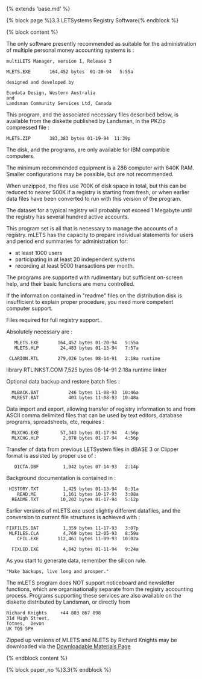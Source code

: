 {% extends 'base.md' %}

{% block page %}3.3  LETSystems Registry Software{% endblock %}

{% block content %}

The only software presently recommended as suitable for the administration 
of multiple personal money accounting systems is : 

    multiLETS Manager, version 1, Release 3

    MLETS.EXE       164,452 bytes  01-20-94   5:55a

    designed and developed by 

    Ecodata Design, Western Australia
    and 
    Landsman Community Services Ltd, Canada

This program, and the associated necessary files described below, is 
available from the diskette published by Landsman, in the PKZip 
compressed file : 

    MLETS.ZIP       383,383 bytes 01-19-94  11:39p

The disk, and the programs, are only available for IBM compatible 
computers.

The minimum recommended equipment is a 286 computer with 640K RAM.  
Smaller configurations may be possible, but are not recommended.  

When unzipped, the files use 700K of disk space in total, but this can be 
reduced to nearer 500K if a registry is starting from fresh, or when earlier 
data files have been converted to run with this version of the program.

The dataset for a typical registry will probably not exceed 1 Megabyte until 
the registry has several hundred active accounts.

This program set is all that is necessary to manage the accounts of a 
registry.   mLETS has the capacity to prepare individual statements for users 
and period end summaries for administration for:

* at least 1000 users 
* participating in at least 20 independent systems
* recording at least 5000 transactions per month.

The programs are supported with rudimentary but sufficient on-screen help, 
and their basic functions are menu controlled.

If the information contained in "readme" files on the distribution disk is 
insufficient to explain proper procedure, you need more competent computer 
support.

Files required for full registry support..

Absolutely necessary are :

       MLETS.EXE       164,452 bytes 01-20-94   5:55a
       MLETS.HLP        24,483 bytes 01-13-94   7:57a

     CLARION.RTL       279,026 bytes 08-14-91   2:18a runtime 
library
    RTLINKST.COM         7,525 bytes 08-14-91   2:18a runtime 
linker

Optional data backup and restore batch files :

      MLBACK.BAT           246 bytes 11-08-93  10:46a
      MLREST.BAT           403 bytes 11-08-93  10:48a

Data import and export, allowing transfer of registry information to and 
from ASCII comma delimited files that can be used by text editors, database 
programs, spreadsheets, etc, requires : 

      MLXCHG.EXE        57,343 bytes 01-17-94   4:56p
      MLXCHG.HLP         2,070 bytes 01-17-94   4:56p

Transfer of data from previous LETSystem files in dBASE 3 or Clipper 
format is assisted by proper use of :

       DICTA.DBF         1,942 bytes 07-14-93   2:14p

Background documentation is contained in :

     HISTORY.TXT         1,425 bytes 01-13-94   8:31a
        READ.ME          1,161 bytes 10-17-93   3:08a
      README.TXT        10,202 bytes 01-17-94   5:12p

Earlier versions of mLETS.exe used slightly different datafiles, and the 
conversion to current file structures is achieved with :

    FIXFILES.BAT         1,359 bytes 11-17-93   3:07p
     MLFILES.CLA         4,769 bytes 12-05-93   8:59a
        CFIL.EXE       112,461 bytes 11-09-93  10:02a

      FIXLED.EXE         4,842 bytes 01-11-94   9:24a                                                                

As you start to generate data, remember the silicon rule.

    "Make backups, live long and prosper."

The mLETS program does NOT support noticeboard and newsletter 
functions, which are organisationally separate from the registry accounting 
process.  Programs supporting these services are also available on the 
diskette distributed by Landsman, or directly from 

    Richard Knights     +44 803 867 098
    31d High Street,
    Totnes,  Devon 
    UK TQ9 5PH

Zipped up versions of MLETS and NLETS by Richard Knights may be downloaded via the <A HREF = "../zips/index.html">Downloadable Materials Page</A>

{% endblock content %}

{% block paper_no %}3.3{% endblock %}

